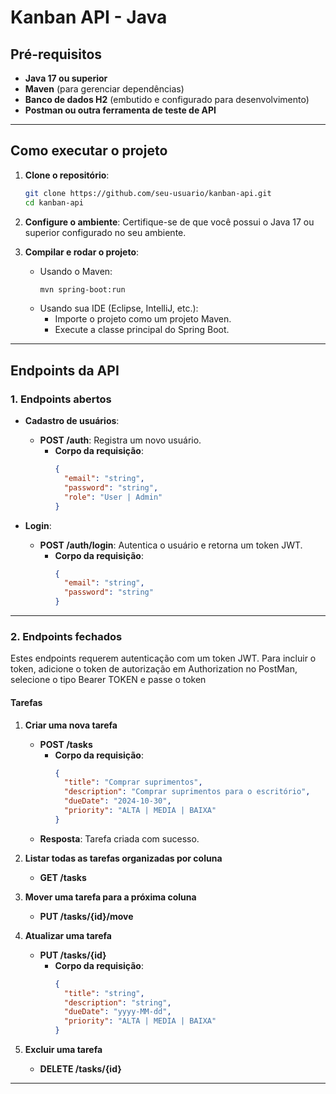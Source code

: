 # Kanban API - Java

## **Pré-requisitos**
- **Java 17 ou superior**
- **Maven** (para gerenciar dependências)
- **Banco de dados H2** (embutido e configurado para desenvolvimento)
- **Postman ou outra ferramenta de teste de API**

---

## **Como executar o projeto**

1. **Clone o repositório**:
   ```bash
   git clone https://github.com/seu-usuario/kanban-api.git
   cd kanban-api
   ```

2. **Configure o ambiente**:
   Certifique-se de que você possui o Java 17 ou superior configurado no seu ambiente.

3. **Compilar e rodar o projeto**:
   - Usando o Maven:
     ```bash
     mvn spring-boot:run
     ```
   - Usando sua IDE (Eclipse, IntelliJ, etc.):
     - Importe o projeto como um projeto Maven.
     - Execute a classe principal do Spring Boot.

---

## **Endpoints da API**

### **1. Endpoints abertos**

- **Cadastro de usuários**:
  - **POST /auth**: Registra um novo usuário.
    - **Corpo da requisição**:
      ```json
      {
        "email": "string",
        "password": "string",
        "role": "User | Admin"
      }
      ```

- **Login**:
  - **POST /auth/login**: Autentica o usuário e retorna um token JWT.
    - **Corpo da requisição**:
      ```json
      {
        "email": "string",
        "password": "string"
      }
      ```

---

### **2. Endpoints fechados**

Estes endpoints requerem autenticação com um token JWT. Para incluir o token, adicione o token de autorização em Authorization no PostMan, selecione o tipo Bearer TOKEN e passe o token

#### **Tarefas**

1. **Criar uma nova tarefa**
   - **POST /tasks**
     - **Corpo da requisição**:
       ```json
       {
         "title": "Comprar suprimentos",
         "description": "Comprar suprimentos para o escritório",
         "dueDate": "2024-10-30",
         "priority": "ALTA | MEDIA | BAIXA"
       }
       ```
   - **Resposta**: Tarefa criada com sucesso.

2. **Listar todas as tarefas organizadas por coluna**
   - **GET /tasks**

3. **Mover uma tarefa para a próxima coluna**
   - **PUT /tasks/{id}/move**

4. **Atualizar uma tarefa**
   - **PUT /tasks/{id}**
     - **Corpo da requisição**:
       ```json
       {
         "title": "string",
         "description": "string",
         "dueDate": "yyyy-MM-dd",
         "priority": "ALTA | MEDIA | BAIXA"
       }
       ```

5. **Excluir uma tarefa**
   - **DELETE /tasks/{id}**

---
